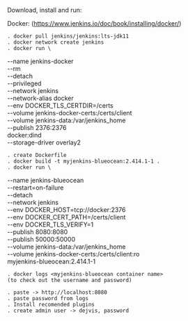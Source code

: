 
Download, install and run:

Docker: (https://www.jenkins.io/doc/book/installing/docker/)

	. docker pull jenkins/jenkins:lts-jdk11
	. docker network create jenkins
	. docker run \
  --name jenkins-docker \
  --rm \
  --detach \
  --privileged \
  --network jenkins \
  --network-alias docker \
  --env DOCKER_TLS_CERTDIR=/certs \
  --volume jenkins-docker-certs:/certs/client \
  --volume jenkins-data:/var/jenkins_home \
  --publish 2376:2376 \
  docker:dind \
  --storage-driver overlay2
  		
  	. create Dockerfile	
  	. docker build -t myjenkins-blueocean:2.414.1-1 .
  	. docker run \
  --name jenkins-blueocean \
  --restart=on-failure \
  --detach \
  --network jenkins \
  --env DOCKER_HOST=tcp://docker:2376 \
  --env DOCKER_CERT_PATH=/certs/client \
  --env DOCKER_TLS_VERIFY=1 \
  --publish 8080:8080 \
  --publish 50000:50000 \
  --volume jenkins-data:/var/jenkins_home \
  --volume jenkins-docker-certs:/certs/client:ro \
  myjenkins-blueocean:2.414.1-1
  
  	. docker logs <myjenkins-blueocean container name>
  	(to check out the username and password)
  	
  	. paste -> http://localhost:8080
  	. paste password from logs
  	. Install recomended plugins
  	. create admin user -> dejvis, password

